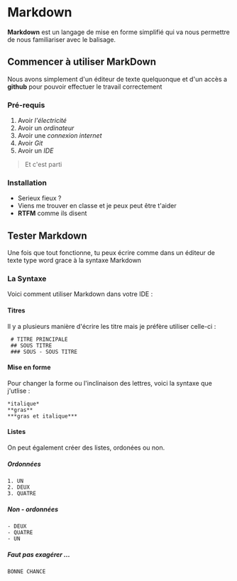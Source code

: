 # Markdown

**Markdown** est un langage de mise en forme simplifié qui va nous permettre de nous familiariser avec le balisage.

## Commencer à utiliser MarkDown

Nous avons simplement d'un éditeur de texte quelquonque et d'un accès a **github** pour pouvoir effectuer le travail correctement

### Pré-requis 

1. Avoir *l'électricité*
2. Avoir un *ordinateur*
3. Avoir une *connexion internet*
4. Avoir *Git*
5. Avoir un *IDE*

>Et c'est parti

### Installation 

- Serieux fieux ? 
- Viens me trouver en classe et je peux peut être t'aider
- **RTFM** comme ils disent

## Tester Markdown

Une fois que tout fonctionne, tu peux écrire comme dans un éditeur de texte type word grace à la syntaxe Markdown

### La Syntaxe 

Voici comment utiliser Markdown dans votre IDE :

#### Titres

Il y a plusieurs manière d'écrire les titre mais je préfère utiliser celle-ci :

```
 # TITRE PRINCIPALE
 ## SOUS TITRE 
 ### SOUS - SOUS TITRE
```

#### Mise en forme 

Pour changer la forme ou l'inclinaison des lettres, voici la syntaxe que j'utlise :

```
*italique*
**gras**
***gras et italique***
```
#### Listes 

On peut également créer des listes, ordonées ou non. 

##### Ordonnées 

```
1. UN
2. DEUX
3. QUATRE 
```

##### Non - ordonnées 

```
- DEUX
- QUATRE
- UN 
```

##### Faut pas exagérer ...

```
BONNE CHANCE
```